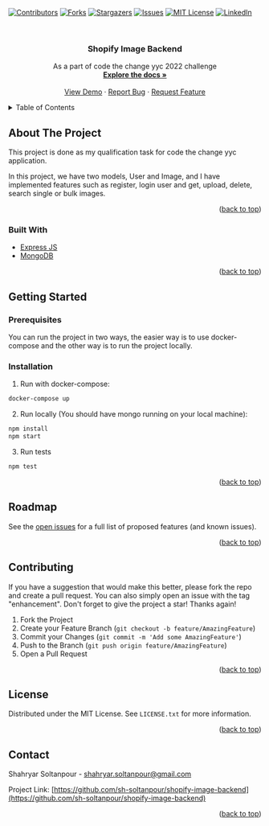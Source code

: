 <div id="top"></div>
<!--
*** Thanks for checking out the Best-README-Template. If you have a suggestion
*** that would make this better, please fork the repo and create a pull request
*** or simply open an issue with the tag "enhancement".
*** Don't forget to give the project a star!
*** Thanks again! Now go create something AMAZING! :D
-->



<!-- PROJECT SHIELDS -->
<!--
*** I'm using markdown "reference style" links for readability.
*** Reference links are enclosed in brackets [ ] instead of parentheses ( ).
*** See the bottom of this document for the declaration of the reference variables
*** for contributors-url, forks-url, etc. This is an optional, concise syntax you may use.
*** https://www.markdownguide.org/basic-syntax/#reference-style-links
-->
[![Contributors][contributors-shield]][contributors-url]
[![Forks][forks-shield]][forks-url]
[![Stargazers][stars-shield]][stars-url]
[![Issues][issues-shield]][issues-url]
[![MIT License][license-shield]][license-url]
[![LinkedIn][linkedin-shield]][linkedin-url]



<!-- PROJECT LOGO -->
<br />
<div align="center">

<h3 align="center">Shopify Image Backend</h3>

  <p align="center">
    As a part of code the change yyc 2022 challenge
    <br />
    <a href="https://github.com/sh-soltanpour/shopify-image-backend"><strong>Explore the docs »</strong></a>
    <br />
    <br />
    <a href="https://github.com/sh-soltanpour/shopify-image-backend">View Demo</a>
    ·
    <a href="https://github.com/sh-soltanpour/shopify-image-backend/issues">Report Bug</a>
    ·
    <a href="https://github.com/sh-soltanpour/shopify-image-backend/issues">Request Feature</a>
  </p>
</div>



<!-- TABLE OF CONTENTS -->
<details>
  <summary>Table of Contents</summary>
  <ol>
    <li>
      <a href="#about-the-project">About The Project</a>
      <ul>
        <li><a href="#built-with">Built With</a></li>
      </ul>
    </li>
    <li>
      <a href="#getting-started">Getting Started</a>
      <ul>
        <li><a href="#prerequisites">Prerequisites</a></li>
        <li><a href="#installation">Installation</a></li>
      </ul>
    </li>
    <li><a href="#usage">Usage</a></li>
    <li><a href="#roadmap">Roadmap</a></li>
    <li><a href="#contributing">Contributing</a></li>
    <li><a href="#license">License</a></li>
    <li><a href="#contact">Contact</a></li>
    <li><a href="#acknowledgments">Acknowledgments</a></li>
  </ol>
</details>



<!-- ABOUT THE PROJECT -->

## About The Project

This project is done as my qualification task
for code the change yyc application.

In this project, we have two models, User and Image, and I have implemented features such as register, login user and get, upload, delete, search single or bulk images. 



<p align="right">(<a href="#top">back to top</a>)</p>

### Built With

* [Express JS](https://expressjs.com/)
* [MongoDB](https://www.mongodb.com/)

<p align="right">(<a href="#top">back to top</a>)</p>



<!-- GETTING STARTED -->

## Getting Started

### Prerequisites

You can run the project in two ways, the easier way is to use docker-compose and the other way is to run the project locally. 

### Installation

1. Run with docker-compose:

```sh
docker-compose up
   ```

2. Run locally (You should have mongo running on your local machine):

```sh
npm install
npm start
```

3. Run tests

```sh
npm test
```


<p align="right">(<a href="#top">back to top</a>)</p>


<!-- ROADMAP -->

## Roadmap

See the [open issues](https://github.com/sh-soltanpour/shopify-image-backend/issues) for a full list of proposed
features (and known issues).

<p align="right">(<a href="#top">back to top</a>)</p>


<!-- CONTRIBUTING -->

## Contributing

If you have a suggestion that would make this better, please fork the repo and create a pull request. You can also
simply open an issue with the tag "enhancement". Don't forget to give the project a star! Thanks again!

1. Fork the Project
2. Create your Feature Branch (`git checkout -b feature/AmazingFeature`)
3. Commit your Changes (`git commit -m 'Add some AmazingFeature'`)
4. Push to the Branch (`git push origin feature/AmazingFeature`)
5. Open a Pull Request

<p align="right">(<a href="#top">back to top</a>)</p>

<!-- LICENSE -->

## License

Distributed under the MIT License. See `LICENSE.txt` for more information.

<p align="right">(<a href="#top">back to top</a>)</p>



<!-- CONTACT -->

## Contact

Shahryar Soltanpour - shahryar.soltanpour@gmail.com

Project
Link: [https://github.com/sh-soltanpour/shopify-image-backend](https://github.com/sh-soltanpour/shopify-image-backend)

<p align="right">(<a href="#top">back to top</a>)</p>



<!-- MARKDOWN LINKS & IMAGES -->
<!-- https://www.markdownguide.org/basic-syntax/#reference-style-links -->

[contributors-shield]: https://img.shields.io/github/contributors/sh-soltanpour/shopify-image-backend.svg?style=for-the-badge

[contributors-url]: https://github.com/sh-soltanpour/shopify-image-backend/graphs/contributors

[forks-shield]: https://img.shields.io/github/forks/sh-soltanpour/shopify-image-backend.svg?style=for-the-badge

[forks-url]: https://github.com/sh-soltanpour/shopify-image-backend/network/members

[stars-shield]: https://img.shields.io/github/stars/sh-soltanpour/shopify-image-backend.svg?style=for-the-badge

[stars-url]: https://github.com/sh-soltanpour/shopify-image-backend/stargazers

[issues-shield]: https://img.shields.io/github/issues/sh-soltanpour/shopify-image-backend.svg?style=for-the-badge

[issues-url]: https://github.com/sh-soltanpour/shopify-image-backend/issues

[license-shield]: https://img.shields.io/github/license/sh-soltanpour/shopify-image-backend.svg?style=for-the-badge

[license-url]: https://github.com/sh-soltanpour/shopify-image-backend/blob/master/LICENSE.txt

[linkedin-shield]: https://img.shields.io/badge/-LinkedIn-black.svg?style=for-the-badge&logo=linkedin&colorB=555

[linkedin-url]: https://linkedin.com/in/soltanpour

[product-screenshot]: images/screenshot.png